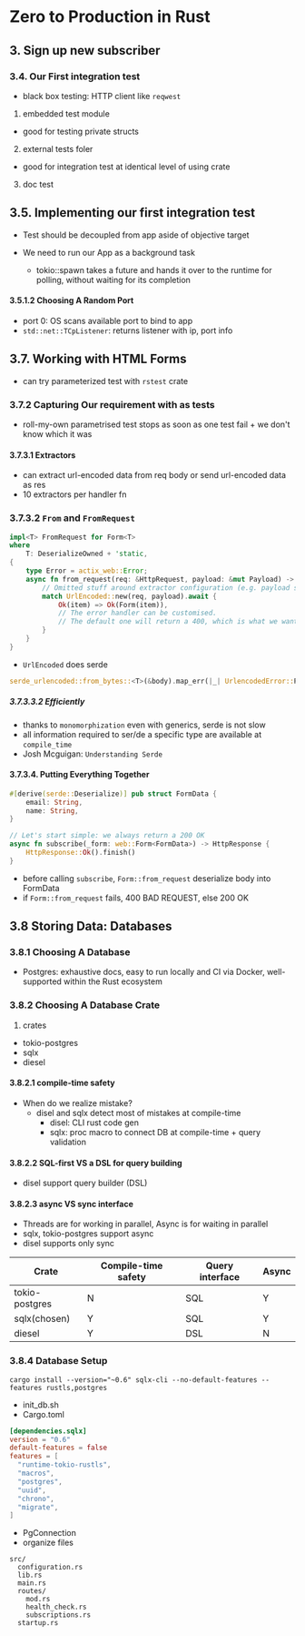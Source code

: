 # Zero to Production in Rust

## 3. Sign up new subscriber

### 3.4. Our First integration test

- black box testing: HTTP client like `reqwest`

1. embedded test module

- good for testing private structs

2. external tests foler

- good for integration test at identical level of using crate

3. doc test

## 3.5. Implementing our first integration test

- Test should be decoupled from app aside of objective target
- We need to run our App as a background task

  - tokio::spawn takes a future and hands it over to the runtime for polling, without waiting for its completion

#### 3.5.1.2 Choosing A Random Port

- port 0: OS scans available port to bind to app
- `std::net::TCpListener`: returns listener with ip, port info

## 3.7. Working with HTML Forms

- can try parameterized test with `rstest` crate

### 3.7.2 Capturing Our requirement with as tests

- roll-my-own parametrised test stops as soon as one test fail + we don't know which it was

#### 3.7.3.1 Extractors

- can extract url-encoded data from req body or send url-encoded data as res
- 10 extractors per handler fn

### 3.7.3.2 `From` and `FromRequest`

```rs
impl<T> FromRequest for Form<T>
where
    T: DeserializeOwned + 'static,
{
    type Error = actix_web::Error;
    async fn from_request(req: &HttpRequest, payload: &mut Payload) -> Result<Self, Self::Error> {
        // Omitted stuff around extractor configuration (e.g. payload size limits)
        match UrlEncoded::new(req, payload).await {
            Ok(item) => Ok(Form(item)),
            // The error handler can be customised.
            // The default one will return a 400, which is what we want. Err(e) => Err(error_handler(e))
        }
    }
}
```

- `UrlEncoded` does serde

```rs
serde_urlencoded::from_bytes::<T>(&body).map_err(|_| UrlencodedError::Parse)
```

##### 3.7.3.3.2 Efficiently

- thanks to `monomorphization` even with generics, serde is not slow
- all information required to ser/de a specific type are available at `compile_time`
- Josh Mcguigan: `Understanding Serde`

#### 3.7.3.4. Putting Everything Together

```rs
#[derive(serde::Deserialize)] pub struct FormData {
    email: String,
    name: String,
}

// Let's start simple: we always return a 200 OK
async fn subscribe(_form: web::Form<FormData>) -> HttpResponse {
    HttpResponse::Ok().finish()
}
```

- before calling `subscribe`, `Form::from_request` deserialize body into FormData
- if `Form::from_request` fails, 400 BAD REQUEST, else 200 OK

## 3.8 Storing Data: Databases

### 3.8.1 Choosing A Database

- Postgres: exhaustive docs, easy to run locally and CI via Docker, well-supported within the Rust ecosystem

### 3.8.2 Choosing A Database Crate

1. crates

- tokio-postgres
- sqlx
- diesel

#### 3.8.2.1 compile-time safety

- When do we realize mistake?
  - disel and sqlx detect most of mistakes at compile-time
    - disel: CLI rust code gen
    - sqlx: proc macro to connect DB at compile-time + query validation

#### 3.8.2.2 SQL-first VS a DSL for query building

- disel support query builder (DSL)

#### 3.8.2.3 async VS sync interface

- Threads are for working in parallel, Async is for waiting in parallel
- sqlx, tokio-postgres support async
- disel supports only sync

| Crate          | Compile-time safety | Query interface | Async |
| -------------- | ------------------- | --------------- | ----- |
| tokio-postgres | N                   | SQL             | Y     |
| sqlx(chosen)   | Y                   | SQL             | Y     |
| diesel         | Y                   | DSL             | N     |

### 3.8.4 Database Setup

```
cargo install --version="~0.6" sqlx-cli --no-default-features --features rustls,postgres
```

- init_db.sh
- Cargo.toml

```toml
[dependencies.sqlx]
version = "0.6"
default-features = false
features = [
  "runtime-tokio-rustls",
  "macros",
  "postgres",
  "uuid",
  "chrono",
  "migrate",
]
```

- PgConnection
- organize files

```
src/
  configuration.rs
  lib.rs
  main.rs
  routes/
    mod.rs
    health_check.rs
    subscriptions.rs
  startup.rs
```
